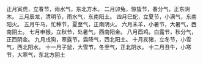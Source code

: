 正月寅虎，立春节，雨水气，东北方木。
二月卯兔，惊蛰节，春分气，正东阴木。
三月辰龙，清明节，雨水气，东南阳土。
四月巳蛇，立夏节，小满气，东南阳火。
五月午马，忙种节，夏至气，正南阴火。
六月未羊，小暑节，大暑气，西南阴土。
七月申猴，立秋节，处暑气，西南阳金。
八月酉鸡，白露节，秋分气，正西阴金。
九月戌狗，寒露节，霜降气，西北阳土。
十月亥猪，立冬节，小雪气，西北阳水。
十一月子鼠，大雪节，冬至气，正北阴水。
十二月丑牛，小寒节，大寒气，东北方阴土